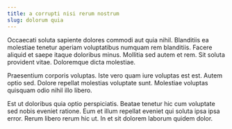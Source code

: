 ```yaml
---
title: a corrupti nisi rerum nostrum
slug: dolorum quia
---
```


Occaecati soluta sapiente dolores commodi aut quia nihil. Blanditiis ea molestiae tenetur aperiam voluptatibus numquam rem blanditiis. Facere aliquid et saepe itaque doloribus minus. Mollitia sed autem et rem. Sit soluta provident vitae. Doloremque dicta molestiae.

Praesentium corporis voluptas. Iste vero quam iure voluptas est est. Autem optio sed. Dolore repellat molestias voluptate sunt. Molestiae voluptas quisquam odio nihil illo libero.

Est ut doloribus quia optio perspiciatis. Beatae tenetur hic cum voluptate sed nobis eveniet ratione. Eum et illum repellat eveniet qui soluta ipsa ipsa error. Rerum libero rerum hic ut. In et sit dolorem laborum quidem dolor.
